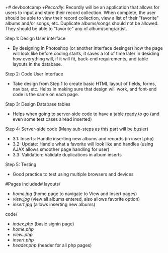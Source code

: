 +# devbootcamp
+_Recordly_: Recordly will be an application that allows for users to input and store their record collection. When complete, the user should be able to view their record collection, view a list of their "favorite" albums and/or songs, etc. Duplicate albums/songs should not be allowed. They should be able to "favorite" any of album/song/artist.

Step 1: Design User interface 
+   By designing in Photoshop (or another interface desinger) how the page will look like before coding starts, it saves a lot of time later in desiding how everything will, if it will fit, back-end requirements, and table layouts in the database.

Step 2: Code User Interface
+   Take design from Step 1 to create basic HTML layout of fields, forms, nav bar, etc. Helps in making sure that design will work, and font-end code is the same on each page.

Step 3: Design Database tables
+   Helps when going to server-side code to have a table ready to go (and even some test cases alread inserted)

Step 4: Server-side code
   (Many sub-steps as this part will be busier)
+   3.1: Inserts: Handle inserting new albums and records (in insert.php)
+   3.2: Update: Handle what a favorite will look like and handles (using AJAX allows smoother page handling for user)
+   3.3: Validation: Validate duplications in album inserts
     
Step 5: Testing
+   Good practice to test using multiple browsers and devices


#Pages included#
layouts/
+   _home.jpg_ (home page to navigate to View and Insert pages)
+   _view.jpg_ (view all albums entered, also allows favorite option)
+   _insert.jpg_ (allows inserting new albums)

code/
+   _index.php_ (basic signin page)
+   _home.php_ 
+   _view..php_
+   _insert.php_ 
+   _header.php_   (header for all php pages)
